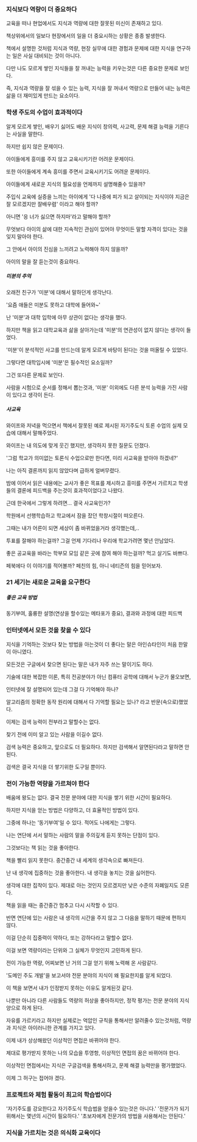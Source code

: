 ### 지식보다 역량이 더 중요하다

교육을 떠나 현업에서도 지식과 역량에 대한 잘못된 미신이 존재하고 있다.

책상위에서의 일보다 현장에서의 일을 더 중요시하는 상황은 종종 발생한다.

책에서 설명한 것처럼 지식과 역량, 현장 실무에 대한 경험과 문제에 대한 지식을 연구하는 일은 사실 대비되는 것이 아니다.

다만 나도 모르게 쌓인 지식들을 잘 꺼내는 능력을 키우는것은 다른 중요한 문제로 보인다.

즉, 지식과 역량을 잘 섞을 수 있는 능력, 지식을 잘 꺼내서 역량으로 만들어 내는 능력은 삶을 더 재미있게 만드는 요소이다.

### 학생 주도의 수업이 효과적이다
알게 모르게 쌓인, 배우기 싫어도 배운 지식이 창의력, 사고력, 문제 해결 능력을 기른다는 사실을 말한다.

하지만 쉽지 않은 문제이다.

아이들에게 흥미를 주지 않고 교육시키기란 어려운 문제이다.

또한 아이들에게 계속 흥미를 주면서 교육시키기도 어려운 문제이다.

아이들에게 새로운 지식의 필요성을 언제까지 설명해줄수 있을까?

주입식 교육에 실증을 느끼는 아이에게 '다 나중에 피가 되고 살이되는 지식이야 지금은 잘 모르겠지만 잘배우렴' 이라고 해야 할까?

아니면 '응 너가 싫으면 하지마'라고 말해야 할까?

무엇보다 아이의 삶에 대한 지속적인 관심이 있어야 무엇이든 말할 자격이 있다는 것을 잊지 말아야 한다.

그 안에서 아이의 진심을 느끼려고 노력해야 하지 않을까?

아이의 말을 잘 듣는것이 중요하다.

##### 미분의 추억
오래전 친구가 '미분'에 대해서 말하던게 생각난다.

'요즘 애들은 미분도 못하고 대학에 들어와~'

난 '미분'과 대학 입학에 아무 상관이 없다는 생각을 했다.

하지만 책을 읽고 대학교육과 삶을 살아가는데 '미분'의 연관성이 없지 않다는 생각이 들었다.

'미분'이 분석적인 사고를 만드는데 알게 모르게 바탕이 된다는 것을 떠올릴 수 있었다.

그렇다면 대학입시에 '미분'은 필수적인 요소일까?

그건 또다른 문제로 보인다.

사람을 시험으로 순서를 정해서 뽑는것과, '미분' 이외에도 다른 분석 능력을 가진 사람이 있다고 생각이 든다.


##### 사교육
와이프와 저녁을 먹으면서 책에서 잘못된 예로 제시된 자기주도식 토론 수업의 실제 모습에 대해서 말해주었다.

와이프는 내 의도에 맞게 웃긴 했지만, 생각하지 못한 질문도 던졌다.

'그럼 학교가 의미없는 토론식 수업으로만 한다면, 미리 사교육을 받아야 하겠네?'

나는 아직 결론까지 읽지 않았다며 급하게 얼버무렸다.

밤에 이어서 읽은 내용에는 교사가 좋은 목표를 제시하고 흥미를 주면서 가르치고 학생들의 결론에 피드백을 주는것이 효과적이었다고 나왔다.

근데 한국에서 그렇게 하려면... 결국 사교육인가?

학원에서 선행학습하고 학교에서 잠을 잤던 학창시절이 떠오른다.

그때는 내가 어른이 되면 세상이 좀 바뀌었을거라 생각했는데,..

투표를 잘해야 하는걸까? 그걸 언제 기다리나 우리애 학교가려면 몇년 안남았다.

좋은 공교육을 바라는 학부모 모임 같은 곳에 참여 해야 하는걸까? 먹고 살기도 바쁘다.

페북에다 이 이야기를 적어볼까? 페친의 힘, 아니 네티즌의 힘을 믿어보자.

### 21 세기는 새로운 교육을 요구한다
##### 좋은 교육 방법
동기부여, 훌륭한 설명(연상을 할수있는 메타포가 중요), 결과와 과정에 대한 피드백

### 인터넷에서 모든 것을 찾을 수 있다
지식을 기억하는 것보다 찾는 방법을 아는것이 더 좋다는 말은 아인슈타인이 처음 한말이 아니였다.

모든것은 구글에서 찾으면 된다는 말은 내가 자주 쓰는 말이기도 하다.

기술에 대한 복잡한 이론, 특히 전공분야가 아닌 컴퓨터 공학에 대해서 누군가 물오보면,

인터넷에 잘 설명되어 있는데 그걸 다 기억해야 하나?

알고리즘의 정확한 동작 원리에 대해서 다 기억할 필요는 있나? 라고 반문(속으로)했었다.

이제는 검색 능력이 전부라고 말할수는 없다.

찾기 전에 이미 알고 있는 사람을 이길수 없다.

검색 능력은 중요하고, 앞으로도 더 필요하다. 하지만 검색해서 알면된다라고 말하면 안된다.

검색은 결국 지식을 더 쌓기위한 도구일 뿐이다.

### 전이 가능한 역량을 가르쳐야 한다
배움에 왕도는 없다. 결국 전문 분야에 대한 지식을 쌓기 위한 시간이 필요하다.

하지만 지식을 얻는 방법은 다양하고, 더 효율적인 방법이 있다.

그중에 하나는 '동기부여'일 수 있다. 적어도 나에게는 그렇다.

나는 연단에 서서 말하는 사람의 말을 주의깊게 듣지 못하는 단점이 있다.

그것보다는 책 읽는 것을 좋아한다.

책을 빨리 읽지 못한다. 중간중간 내 세계의 생각속으로 빠져든다.

난 내 생각에 집중하는 것을 좋아한다. 내 생각을 놓치는 것을 싫어한다.

생각에 대한 집착이 있다. 제대로 아는 것인지 모르겠지만 낮은 수준의 자폐일지도 모른다.

책을 읽을 때는 중간중간 멈추고 다시 시작할 수 있다.

반면 연단에 있는 사람은 내 생각의 시간을 주지 않고 그 다음을 말하기 때문에 편하지 않다.

이걸 단순히 집중력이 약하다, 또는 강하다라고 말할수 없다.

이걸 보면 역량이라는 단위와 그 실체가 무엇인지 고민하게 된다.

전이 가능한 역량, 어찌보면 난 거의 그걸 얻기 위해 노력해 온 사람같다.

'도메인 주도 개발'을 보고서야 전문 분야의 지식이 왜 필요한지를 알게 되었다.

이 책을 보면서 내가 인정받지 못하는 이유도 알게된것 같다.

나뿐만 아니라 다른 사람들도 역량의 허상을 좋아하지만, 정작 평가는 전문 분야의 지식양으로 하게 된다.

자유를 가르키라고 하지만 실제로는 억압인 규칙을 통해서만 알려줄수 있는것처럼, 역량과 지식은 아이러니한 관계를 가지고 있다.

이제 내가 상상해왔던 이상적인 면접은 바뀌어야 한다.

제대로 평가받지 못하는 나의 모습을 투영항, 이상적인 면접의 꿈은 바뀌어야 한다.

이상적인 면접에서는 지식은 구글검색을 통해서하고, 문제 해결 능력만을 평가했었다.

이제 그 허구는 접어야 겠다.

### 프로젝트와 체험 활동이 최고의 학습법이다
'자기주도를 강요한다고 자기주도식 학습법을 얻을수 있는것은 아니다.'
'전문가가 되기 위해서는 몇년의 시간이 필요하다.'
'초보자에게 전문가의 방법을 사용해서는 안된다.'

### 지식을 가르치는 것은 의식화 교육이다
